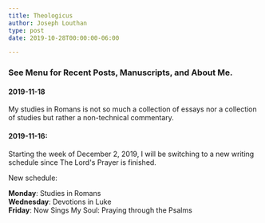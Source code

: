 ```yaml
---
title: Theologicus
author: Joseph Louthan
type: post
date: 2019-10-28T00:00:00-06:00

---
```

### See Menu for Recent Posts, Manuscripts, and About Me.

#### 2019-11-18
My studies in Romans is not so much a collection of essays nor a collection of studies but rather a non-technical commentary.

#### 2019-11-16:  
Starting the week of December 2, 2019, I will be switching to a new writing schedule since The Lord's Prayer is finished.

New schedule:

**Monday**: Studies in Romans  
**Wednesday**: Devotions in Luke  
**Friday**: Now Sings My Soul: Praying through the Psalms
